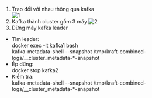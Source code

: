 1. Trao đổi với nhau thông qua kafka  
![1](https://github.com/user-attachments/assets/69dcab39-1e9c-4756-95d2-2c6fed12ee2b)  
2. Kafka thành cluster gồm 3 máy
![2](https://github.com/user-attachments/assets/60a5354a-9dd5-4770-8883-defc2fc706c7)
3. Dừng máy kafka leader
+ Tìm leader:   
       docker exec -it kafka1 bash    
       kafka-metadata-shell --snapshot /tmp/kraft-combined-logs/__cluster_metadata-*-snapshot    
+ Ép dừng:  
      docker stop kafka2  
+ Kiểm tra:  
     kafka-metadata-shell --snapshot /tmp/kraft-combined-logs/__cluster_metadata-*-snapshot

